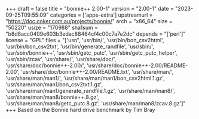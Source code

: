 +++
draft = false
title = "bonnie++ 2.00-1"
version = "2.00-1"
date = "2023-09-25T09:55:09"
categories = ['apps-extra']
upstreamurl = "https://doc.coker.com.au/projects/bonnie/"
arch = "x86_64"
size = "50220"
usize = "170988"
sha1sum = "b8d8acc0409e603b3edac88464cf4c00c7a7e2dc"
depends = "['perl']"
license = "GPL"
files = "['usr/', 'usr/bin/', 'usr/bin/bon_csv2html', 'usr/bin/bon_csv2txt', 'usr/bin/generate_randfile', 'usr/sbin/', 'usr/sbin/bonnie++', 'usr/sbin/getc_putc', 'usr/sbin/getc_putc_helper', 'usr/sbin/zcav', 'usr/share/', 'usr/share/doc/', 'usr/share/doc/bonnie++-2.00/', 'usr/share/doc/bonnie++-2.00/README-2.00', 'usr/share/doc/bonnie++-2.00/README.txt', 'usr/share/man/', 'usr/share/man/man1/', 'usr/share/man/man1/bon_csv2html.1.gz', 'usr/share/man/man1/bon_csv2txt.1.gz', 'usr/share/man/man1/generate_randfile.1.gz', 'usr/share/man/man8/', 'usr/share/man/man8/bonnie++.8.gz', 'usr/share/man/man8/getc_putc.8.gz', 'usr/share/man/man8/zcav.8.gz']"
+++
Based on the Bonnie hard drive benchmark by Tim Bray